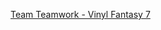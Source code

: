 ---
layout: post
wordpress_id: 443
wordpress_url: http://noesbueno.com/archives/443
date: '2010-02-02 12:38:28 -0600'
date_gmt: '2010-02-02 17:38:28 -0600'
body: |
  <p><a href="http://teamteamwork.bandcamp.com/album/vinyl-fantasy-7">Team Teamwork - Vinyl Fantasy 7</a></p>
---